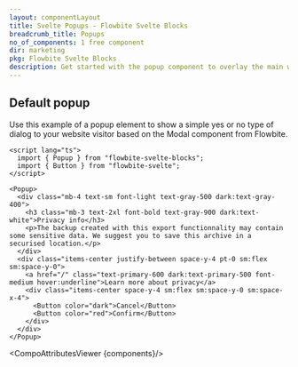 ```yaml
---
layout: componentLayout
title: Svelte Popups - Flowbite Svelte Blocks
breadcrumb_title: Popups
no_of_components: 1 free component
dir: marketing
pkg: Flowbite Svelte Blocks
description: Get started with the popup component to overlay the main website content and showcase advertisement messages, cookie notices, and newsletter sign-ups.
---
```


<script lang="ts">
  import { TableProp, TableDefaultRow, CompoAttributesViewer } from '../utils'
  const components = 'Popup'
</script>

## Default popup

Use this example of a popup element to show a simple yes or no type of dialog to your website visitor based on the Modal component from Flowbite.

```svelte example class="flex justify-center items-start h-80"
<script lang="ts">
  import { Popup } from "flowbite-svelte-blocks";
  import { Button } from "flowbite-svelte";
</script>

<Popup>
  <div class="mb-4 text-sm font-light text-gray-500 dark:text-gray-400">
    <h3 class="mb-3 text-2xl font-bold text-gray-900 dark:text-white">Privacy info</h3>
    <p>The backup created with this export functionnality may contain some sensitive data. We suggest you to save this archive in a securised location.</p>
  </div>
  <div class="items-center justify-between space-y-4 pt-0 sm:flex sm:space-y-0">
    <a href="/" class="text-primary-600 dark:text-primary-500 font-medium hover:underline">Learn more about privacy</a>
    <div class="items-center space-y-4 sm:flex sm:space-y-0 sm:space-x-4">
      <Button color="dark">Cancel</Button>
      <Button color="red">Confirm</Button>
    </div>
  </div>
</Popup>
```

<CompoAttributesViewer {components}/>
